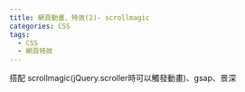 ```yaml
---
title: 網頁動畫、特效(2)- scrollmagic
categories: CSS
tags: 
  - CSS
  - 網頁特效
---
```

搭配 scrollmagic(jQuery.scroller時可以觸發動畫)、gsap、景深
